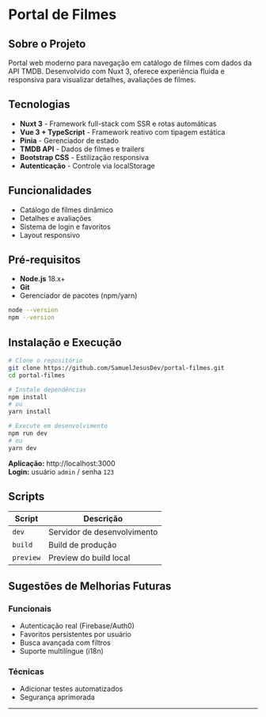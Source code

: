 # Portal de Filmes

## Sobre o Projeto

Portal web moderno para navegação em catálogo de filmes com dados da API TMDB. Desenvolvido com Nuxt 3, oferece experiência fluida e responsiva para visualizar detalhes, avaliações de filmes.

## Tecnologias

- **Nuxt 3** - Framework full-stack com SSR e rotas automáticas
- **Vue 3 + TypeScript** - Framework reativo com tipagem estática  
- **Pinia** - Gerenciador de estado
- **TMDB API** - Dados de filmes e trailers
- **Bootstrap CSS** - Estilização responsiva
- **Autenticação** - Controle via localStorage

## Funcionalidades

- Catálogo de filmes dinâmico
- Detalhes e avaliações
- Sistema de login e favoritos
- Layout responsivo

## Pré-requisitos

- **Node.js** 18.x+
- **Git**
- Gerenciador de pacotes (npm/yarn)

```bash
node --version
npm --version
```

## Instalação e Execução

```bash
# Clone o repositório
git clone https://github.com/SamuelJesusDev/portal-filmes.git
cd portal-filmes

# Instale dependências
npm install
# ou
yarn install

# Execute em desenvolvimento
npm run dev
# ou  
yarn dev
```

**Aplicação:** http://localhost:3000  
**Login:** usuário `admin` / senha `123`

## Scripts

| Script | Descrição |
|--------|-----------|
| `dev` | Servidor de desenvolvimento |
| `build` | Build de produção |
| `preview` | Preview do build local |

## Sugestões de Melhorias Futuras

### Funcionais
-  Autenticação real (Firebase/Auth0)
-  Favoritos persistentes por usuário
-  Busca avançada com filtros
-  Suporte multilíngue (i18n)

### Técnicas  
- Adicionar testes automatizados
- Segurança aprimorada
---